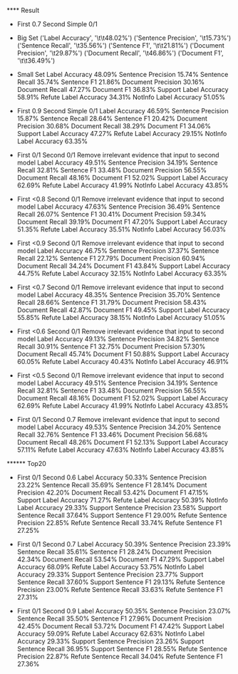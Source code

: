 **** Result

* First 0.7 Second Simple 0/1

* Big Set
('Label Accuracy', '\t\t48.02%')
('Sentence Precision', '\t15.73%')
('Sentence Recall', '\t35.56%')
('Sentence F1', '\t\t21.81%')
('Document Precision', '\t29.87%')
('Document Recall', '\t46.86%')
('Document F1', '\t\t36.49%')

* Small Set
Label Accuracy 		    48.09%
Sentence Precision 	    15.74%
Sentence Recall 	    35.74%
Sentence F1 		    21.86%
Document Precision 	    30.16%
Document Recall 	    47.27%
Document F1 		    36.83%
Support Label Accuracy 	58.91%
Refute Label Accuracy 	34.31%
NotInfo Label Accuracy 	51.05%


* First 0.9 Second Simple 0/1
Label Accuracy 		46.59%
Sentence Precision 	15.87%
Sentence Recall 	28.64%
Sentence F1 		20.42%
Document Precision 	30.68%
Document Recall 	38.29%
Document F1 		34.06%
Support Label Accuracy 	47.27%
Refute Label Accuracy 	29.15%
NotInfo Label Accuracy 	63.35%

* First 0/1 Second 0/1 Remove irrelevant evidence that input to second model
Label Accuracy 		49.51%
Sentence Precision 	34.19%
Sentence Recall 	32.81%
Sentence F1 		33.48%
Document Precision 	56.55%
Document Recall 	48.16%
Document F1 		52.02%
Support Label Accuracy 	62.69%
Refute Label Accuracy 	41.99%
NotInfo Label Accuracy 	43.85%

* First <0.8 Second 0/1 Remove irrelevant evidence that input to second model
Label Accuracy 		47.63%
Sentence Precision 	36.49%
Sentence Recall 	26.07%
Sentence F1 		30.41%
Document Precision 	59.34%
Document Recall 	39.19%
Document F1 		47.20%
Support Label Accuracy 	51.35%
Refute Label Accuracy 	35.51%
NotInfo Label Accuracy 	56.03%

* First <0.9 Second 0/1 Remove irrelevant evidence that input to second model
Label Accuracy 		46.75%
Sentence Precision 	37.37%
Sentence Recall 	22.12%
Sentence F1 		27.79%
Document Precision 	60.94%
Document Recall 	34.24%
Document F1 		43.84%
Support Label Accuracy 	44.75%
Refute Label Accuracy 	32.15%
NotInfo Label Accuracy 	63.35%

* First <0.7 Second 0/1 Remove irrelevant evidence that input to second model
Label Accuracy 		48.35%
Sentence Precision 	35.70%
Sentence Recall 	28.66%
Sentence F1 		31.79%
Document Precision 	58.43%
Document Recall 	42.87%
Document F1 		49.45%
Support Label Accuracy 	55.85%
Refute Label Accuracy 	38.15%
NotInfo Label Accuracy 	51.05%

* First <0.6 Second 0/1 Remove irrelevant evidence that input to second model
Label Accuracy 		49.13%
Sentence Precision 	34.82%
Sentence Recall 	30.91%
Sentence F1 		32.75%
Document Precision 	57.30%
Document Recall 	45.74%
Document F1 		50.88%
Support Label Accuracy 	60.05%
Refute Label Accuracy 	40.43%
NotInfo Label Accuracy 	46.91%

* First <0.5 Second 0/1 Remove irrelevant evidence that input to second model
Label Accuracy 		49.51%
Sentence Precision 	34.19%
Sentence Recall 	32.81%
Sentence F1 		33.48%
Document Precision 	56.55%
Document Recall 	48.16%
Document F1 		52.02%
Support Label Accuracy 	62.69%
Refute Label Accuracy 	41.99%
NotInfo Label Accuracy 	43.85%

* First 0/1 Second 0.7 Remove irrelevant evidence that input to second model
Label Accuracy 		49.53%
Sentence Precision 	34.20%
Sentence Recall 	32.76%
Sentence F1 		33.46%
Document Precision 	56.68%
Document Recall 	48.26%
Document F1 		52.13%
Support Label Accuracy 	57.11%
Refute Label Accuracy 	47.63%
NotInfo Label Accuracy 	43.85%


****** Top20 
* First 0/1 Second 0.6
Label Accuracy 		50.33%
Sentence Precision 	23.22%
Sentence Recall 	35.69%
Sentence F1 		28.14%
Document Precision 	42.20%
Document Recall 	53.42%
Document F1 		47.15%
Support Label Accuracy 	71.27%
Refute Label Accuracy 	50.39%
NotInfo Label Accuracy 	29.33%
Support Sentence Precision 	23.58%
Support Sentence Recall 	37.64%
Support Sentence F1 		29.00%
Refute Sentence Precision 	22.85%
Refute Sentence Recall 		33.74%
Refute Sentence F1 		27.25%

* First 0/1 Second 0.7
Label Accuracy 		50.39%
Sentence Precision 	23.39%
Sentence Recall 	35.61%
Sentence F1 		28.24%
Document Precision 	42.34%
Document Recall 	53.54%
Document F1 		47.29%
Support Label Accuracy 	68.09%
Refute Label Accuracy 	53.75%
NotInfo Label Accuracy 	29.33%
Support Sentence Precision 	23.77%
Support Sentence Recall 	37.60%
Support Sentence F1 		29.13%
Refute Sentence Precision 	23.00%
Refute Sentence Recall 		33.63%
Refute Sentence F1 		27.31%

* First 0/1 Second 0.9
Label Accuracy 		50.35%
Sentence Precision 	23.07%
Sentence Recall 	35.50%
Sentence F1 		27.96%
Document Precision 	42.45%
Document Recall 	53.72%
Document F1 		47.42%
Support Label Accuracy 	59.09%
Refute Label Accuracy 	62.63%
NotInfo Label Accuracy 	29.33%
Support Sentence Precision 	23.26%
Support Sentence Recall 	36.95%
Support Sentence F1 		28.55%
Refute Sentence Precision 	22.87%
Refute Sentence Recall 		34.04%
Refute Sentence F1 		27.36%